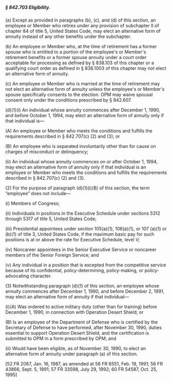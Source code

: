 ##### § 842.703 Eligibility. #####

(a) Except as provided in paragraphs (b), (c), and (d) of this section, an employee or Member who retires under any provision of subchapter II of chapter 84 of title 5, United States Code, may elect an alternative form of annuity instead of any other benefits under the subchapter.

(b) An employee or Member who, at the time of retirement has a former spouse who is entitled to a portion of the employee's or Member's retirement benefits or a former spouse annuity under a court order acceptable for processing as defined by § 838.103 of this chapter or a qualifying court order as defined in § 838.1003 of this chapter may not elect an alternative form of annuity.

(c) An employee or Member who is married at the time of retirement may not elect an alternative form of annuity unless the employee's or Member's spouse specifically consents to the election. OPM may waive spousal consent only under the conditions prescribed by § 842.607.

(d)(1)(i) An individual whose annuity commences after December 1, 1990, and before October 1, 1994, may elect an alternative form of annuity only if that individual is—

(A) An employee or Member who meets the conditions and fulfills the requirements described in § 842.707(c) (2) and (3); or

(B) An employee who is separated involuntarily other than for cause on charges of misconduct or delinquency;

(ii) An individual whose annuity commences on or after October 1, 1994, may elect an alternative form of annuity only if that individual is an employee or Member who meets the conditions and fulfills the requirements described in § 842.707(c) (2) and (3).

(2) For the purpose of paragraph (d)(1)(i)(B) of this section, the term “employee” does not include—

(i) Members of Congress;

(ii) Individuals in positions in the Executive Schedule under sections 5312 through 5317 of title 5, United States Code;

(iii) Presidential appointees under section 105(a)(1), 106(a)(1), or 107 (a)(1) or (b)(1) of title 3, United States Code, if the maximum basic pay for such positions is at or above the rate for Executive Schedule, level V;

(iv) Noncareer appointees in the Senior Executive Service or noncareer members of the Senior Foreign Service; and

(v) Any individual in a position that is excepted from the competitive service because of its confidential, policy-determining, policy-making, or policy-advocating character.

(3) Notwithstanding paragraph (d)(1) of this section, an employee whose annuity commences after December 1, 1990, and before December 2, 1991, may elect an alternative form of annuity if that individual—

(i)(A) Was ordered to active military duty (other than for training) before December 1, 1990, in connection with Operation Desert Shield; or

(B) Is an employee of the Department of Defense who is certified by the Secretary of Defense to have performed, after November 30, 1990, duties essential to support Operation Desert Shield, and the certification is submitted to OPM in a form prescribed by OPM; and

(ii) Would have been eligible, as of November 30, 1990, to elect an alternative form of annuity under paragraph (a) of this section.

[52 FR 2067, Jan. 16, 1987, as amended at 56 FR 6551, Feb. 19, 1991; 56 FR 43866, Sept. 5, 1991; 57 FR 33598, July 29, 1992; 60 FR 54587, Oct. 25, 1995]
